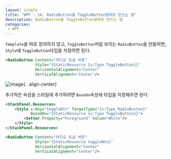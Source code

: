 ```yaml
---
layout: single
title: "WPF : 14. RadioButton을 ToggleButton형태로 만드는 법"
description: RadioButton을 ToggleButton형태로 만드는 법
categories:
 - WPF
---
```



`Template`을 따로 정의하지 않고, `ToggleButton`처럼 보이는 `RadioButton`을 만들여면, `Style`에 `ToggleButton`타입을 지정하면 된다.

```xml
<RadioButton Content="라디오 토글 버튼" 
             Style="{StaticResource {x:Type ToggleButton}}" 
             HorizontalAlignment="Center" 
             VerticalAlignment="Center"/>
```

![image](https://user-images.githubusercontent.com/38006679/148468702-cccf77ce-2f51-40a9-8f51-67a1bec780f1.png){: .align-center}

추가적은 속성을 스타일에 추가하려면 `BaseOn`속성에 타입을 지정해주면 된다.

```xml
<StackPanel.Resources>
    <Style x:Key="toggleBtn" TargetType="{x:Type RadioButton}" 
           BasedOn="{StaticResource {x:Type ToggleButton}}">
        <Setter Property="Foreground" Value="White"/>
    </Style>
</StackPanel.Resources>

<RadioButton Content="라디오 토글 버튼" 
             Style="{StaticResource toggleBtn}" 
             HorizontalAlignment="Center" 
             VerticalAlignment="Center"/>
```